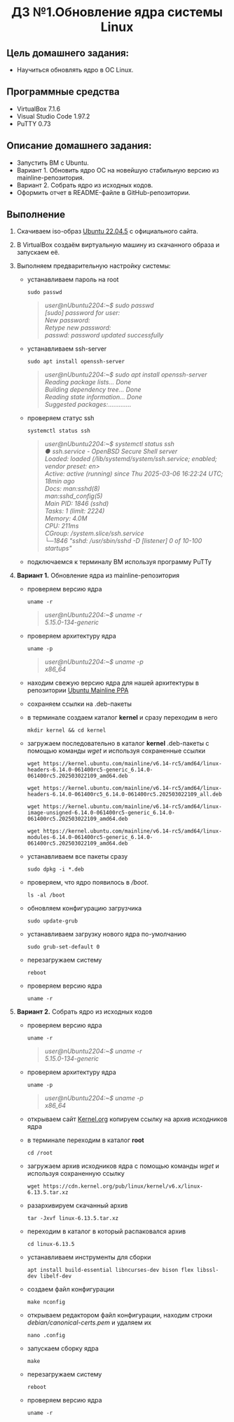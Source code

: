 <h1 align="center">ДЗ №1.Обновление ядра системы Linux</h1>

## Цель домашнего задания:
+ Научиться обновлять ядро в ОС Linux.
## Программные средства
+ VirtualBox 7.1.6
+ Visual Studio Code 1.97.2
+ PuTTY 0.73
## Описание домашнего задания:
   + Запустить ВМ c Ubuntu.
   + Вариант 1. Обновить ядро ОС на новейшую стабильную версию из mainline-репозитория.
   + Вариант 2. Собрать ядро из исходных кодов.
   + Оформить отчет в README-файле в GitHub-репозитории.
## Выполнение
1. Скачиваем iso-образ [Ubuntu 22.04.5](https://www.releases.ubuntu.com/22.04/) с официального сайта.
2. В VirtualBox создаём виртуальную машину из скачанного образа и запускаем её.
3. Выполняем предварительную настройку системы: 
    + устанавливаем пароль на root
      ```
      sudo passwd
      ```
      >*user@nUbuntu2204:~$ sudo passwd  
      [sudo] password for user:  
      New password:  
      Retype new password:  
      passwd: password updated successfully*

    + устанавливаем ssh-server
      ```
      sudo apt install openssh-server
      ```
      >*user@nUbuntu2204:~$ sudo apt install openssh-server  
Reading package lists... Done  
Building dependency tree... Done  
Reading state information... Done  
Suggested packages:*.............

    + проверяем статус ssh
      ```
      systemctl status ssh
      ```
      >*user@nUbuntu2204:~$ systemctl status ssh  
● ssh.service - OpenBSD Secure Shell server  
     Loaded: loaded (/lib/systemd/system/ssh.service; enabled; vendor preset: en>  
     Active: active (running) since Thu 2025-03-06 16:22:24 UTC; 18min ago  
       Docs: man:sshd(8)  
             man:sshd_config(5)  
   Main PID: 1846 (sshd)  
      Tasks: 1 (limit: 2224)  
     Memory: 4.0M  
        CPU: 211ms  
     CGroup: /system.slice/ssh.service  
             └─1846 "sshd: /usr/sbin/sshd -D [listener] 0 of 10-100 startups"*

    + подключаемся к терминалу ВМ используя программу PuTTy
    
    
      
4. **Вариант 1.** Обновление ядра из mainline-репозитория
   + проверяем версию ядра 
      ```
      uname -r
      ```
      >*user@nUbuntu2204:~$ uname -r  
5.15.0-134-generic*

    + проверяем архитектуру ядра
      ```
      uname -p
      ```
      >*user@nUbuntu2204:~$ uname -p  
x86_64*

    + находим свежую версию ядра для нашей архитектуры в репозитории [Ubuntu Mainline PPA](https://kernel.ubuntu.com/mainline)
    + сохраняем ссылки на .deb-пакеты
    + в терминале создаем каталог **kernel** и сразу переходим в него
      ```
      mkdir kernel && cd kernel
      ```

    + загружаем последовательно в каталог **kernel** .deb-пакеты с помощью команды *wget* и используя сохраненные ссылки
      ```
      wget https://kernel.ubuntu.com/mainline/v6.14-rc5/amd64/linux-headers-6.14.0-061400rc5-generic_6.14.0-061400rc5.202503022109_amd64.deb
      ```
      ```
      wget https://kernel.ubuntu.com/mainline/v6.14-rc5/amd64/linux-headers-6.14.0-061400rc5_6.14.0-061400rc5.202503022109_all.deb
      ```
      ```
      wget https://kernel.ubuntu.com/mainline/v6.14-rc5/amd64/linux-image-unsigned-6.14.0-061400rc5-generic_6.14.0-061400rc5.202503022109_amd64.deb
      ```
      ```
      wget https://kernel.ubuntu.com/mainline/v6.14-rc5/amd64/linux-modules-6.14.0-061400rc5-generic_6.14.0-061400rc5.202503022109_amd64.deb    
      ```
    + устанавливаем все пакеты сразу
      ```
      sudo dpkg -i *.deb
      ```
    + проверяем, что ядро появилось в */boot*.
      ```
      ls -al /boot
      ```
    + обновляем конфигурацию загрузчика 
      ```
      sudo update-grub
      ```
    +  устанавливаем загрузку нового ядра по-умолчанию
       ```
       sudo grub-set-default 0
       ```
    + перезагружаем систему
      ```
      reboot
      ```
    + проверяем версию ядра 
      ```
      uname -r
      ```
     
1. **Вариант 2.** Собрать ядро из исходных кодов
  
    + проверяем версию ядра 
      ```
      uname -r
      ```
      >*user@nUbuntu2204:~$ uname -r  
5.15.0-134-generic*

    + проверяем архитектуру ядра
      ```
      uname -p
      ```
      >*user@nUbuntu2204:~$ uname -p  
x86_64*
    + открываем сайт [Kernel.org](https://kernel.org/) копируем ссылку на архив исходников ядра
      
    + в терминале переходим в каталог **root**
      ```
      cd /root
      ```
    + загружаем архив исходников ядра с помощью команды *wget* и используя сохраненную ссылку
      ```
      wget https://cdn.kernel.org/pub/linux/kernel/v6.x/linux-6.13.5.tar.xz
      ```
    + разархивируем скачанный архив 
       ```
       tar -Jxvf linux-6.13.5.tar.xz
       ```
    + переходим в каталог в который распаковался архив
      ```
      cd linux-6.13.5
      ```
     
    + устанавливаем инструменты для сборки
      ```
      apt install build-essential libncurses-dev bison flex libssl-dev libelf-dev
      ```
    + создаем файл конфигурации
      ```
      make nconfig
      ```
    + открываем редактором файл конфигурации, находим строки *debian/canonical-certs.pem* и удаляем их
      ```
      nano .config
      ```
    + запускаем сборку ядра
      ```
      make 
      ```
    + перезагружаем систему
      ```
      reboot
      ```
    + проверяем версию ядра 
      ```
      uname -r
      ```
